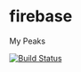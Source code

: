 # firebase
My Peaks

[![Build Status](https://travis-ci.org/tiberiu-biking/firebase.svg?branch=master)](https://travis-ci.org/tiberiu-biking/firebase)
